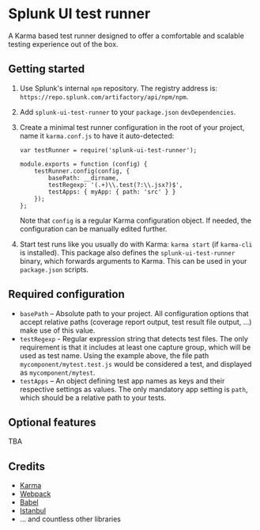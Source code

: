 # Splunk UI test runner

A Karma based test runner designed to offer a comfortable and scalable testing experience out of the box.


## Getting started

1. Use Splunk's internal `npm` repository. The registry address is: `https://repo.splunk.com/artifactory/api/npm/npm`.
2. Add `splunk-ui-test-runner` to your `package.json` `devDependencies`.
3. Create a minimal test runner configuration in the root of your project, name it `karma.conf.js` 
to have it auto-detected:
    ```
    var testRunner = require('splunk-ui-test-runner');
    
    module.exports = function (config) {
        testRunner.config(config, {
            basePath: __dirname,
            testRegexp: '(.+)\\.test(?:\\.jsx?)$',
            testApps: { myApp: { path: 'src' } }
        });
    };
    ```
    Note that `config` is a regular Karma configuration object. If needed, the configuration can be manually edited further.

4. Start test runs like you usually do with Karma: `karma start` (if `karma-cli` is installed). This package 
also defines the `splunk-ui-test-runner` binary, which forwards arguments to Karma. This can be used in your 
 `package.json` scripts.


## Required configuration

- `basePath` – Absolute path to your project. All configuration options that accept relative paths 
(coverage report output, test result file output, …) make use of this value.
- `testRegexp` - Regular expression string that detects test files. The only requirement is that it includes at least 
one capture group, which will be used as test name. Using the example above, the file path 
`mycomponent/mytest.test.js` would be considered a test, and displayed as `mycomponent/mytest`.
- `testApps` – An object defining test app names as keys and their respective settings as values. The only mandatory 
app setting is `path`, which should be a relative path to your tests.


## Optional features

TBA


## Credits

- [Karma](https://github.com/karma-runner)
- [Webpack](https://webpack.github.io)
- [Babel](https://github.com/babel)
- [Istanbul](https://github.com/istanbuljs)
- … and countless other libraries
